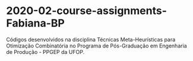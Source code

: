 # 2020-02-course-assignments-Fabiana-BP

Códigos desenvolvidos na disciplina Técnicas Meta-Heurísticas para Otimização Combinatória no Programa de Pós-Graduação em Engenharia de Produção - PPGEP da UFOP.  
